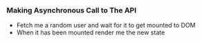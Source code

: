 ### Making Asynchronous Call to The API
- Fetch me a random user and wait for it to get mounted to DOM
- When it has been mounted render me the new state